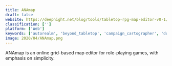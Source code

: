 ```yaml
---
title: ANAmap
draft: false 
website: https://deepnight.net/blog/tools/tabletop-rpg-map-editor-v0-1/
classification: ['']
platform: ['Web']
keywords: ['autorealm', 'beyond_tabletop', 'campaign_cartographer', 'dungeonfog', 'dundjinni', 'dungeon_builder', 'dungeon_painter', 'fractal_mapper', 'gridmapper', 'inkarnate', 'mapforge', 'mipui', 'pymapper', 'tiamat', 'tiled_map_editor', 'wonderdraft', 'ye_olde_map_maker', 'donjon.bin.sh']
image: 2020/04/ANAmap.png
---
```

ANAmap is an online grid-based map editor for role-playing games, with emphasis on simplicity.